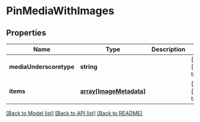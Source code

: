 # PinMediaWithImages

## Properties
Name | Type | Description | Notes
------------ | ------------- | ------------- | -------------
**mediaUnderscoretype** | **string** |  | [optional] [default to null]
**items** | [**array[ImageMetadata]**](ImageMetadata.md) |  | [optional] [default to null]

[[Back to Model list]](../README.md#documentation-for-models) [[Back to API list]](../README.md#documentation-for-api-endpoints) [[Back to README]](../README.md)


